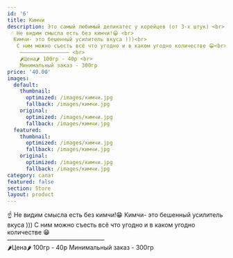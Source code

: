 ```yaml
---
id: '6'
title: Кимчи
description: Это самый любимый деликатес у корейцев (от 3-х штук) <br>
 ☝️ Не видим смысла есть без кимчи!😁 <br>
  Кимчи- это бешенный усилитель вкуса )))<br>
   С ним можно съесть всё что угодно и в каком угодно количестве 😁<br>
    ———————————————— <br>
    🌶Цена🌶 100гр - 40р <br>
    Минимальный заказ - 300гр
price: '40.00'
images:
  default:
    thumbnail:
      optimized: /images/кимчи.jpg
      fallback: /images/кимчи.jpg
    original:
      optimized: /images/кимчи.jpg
      fallback: /images/кимчи.jpg
  featured:
    thumbnail:
      optimized: /images/кимчи.jpg
      fallback: /images/кимчи.jpg
    original:
      optimized: /images/кимчи.jpg
      fallback: /images/кимчи.jpg
category: салат
featured: false
section: Store
layout: product
---
```


☝️ Не видим смысла есть без кимчи!😁 Кимчи- это бешенный усилитель вкуса ))) С ним можно съесть всё что угодно и в каком угодно количестве 😁<br> ———————————————— <br>
🌶Цена🌶 100гр - 40р Минимальный заказ - 300гр
